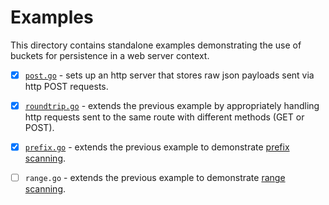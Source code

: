 # Examples

This directory contains standalone examples demonstrating the use of buckets
for persistence in a web server context.

* [x] [`post.go`](post.go) - sets up an http server that stores raw json
  payloads sent via http POST requests.

* [x] [`roundtrip.go`](roundtrip.go) - extends the previous example by
  appropriately handling http requests sent to the same route with 
  different methods (GET or POST).

* [x] [`prefix.go`](prefix.go) - extends the previous example to
  demonstrate [prefix scanning](https://godoc.org/github.com/joyrexus/buckets#PrefixScanner).

* [ ] `range.go` - extends the previous example to demonstrate [range scanning](https://godoc.org/github.com/joyrexus/buckets#RangeScanner).
